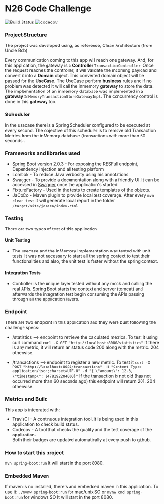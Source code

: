 # N26 Code Challenge

[![Build Status](https://travis-ci.org/arturbdr/code-challenge.svg?branch=master)](https://travis-ci.org/arturbdr/code-challenge)
[![codecov](https://codecov.io/gh/arturbdr/code-challenge/branch/master/graph/badge.svg)](https://codecov.io/gh/arturbdr/code-challenge)

### Project Structure
The project was developed using, as reference, Clean Architecture (from Uncle Bob)

Every communication coming to this app will reach one gateway. And, for this application, the gateway is a **Controller** ``TransactionController``.
Once the request reaches the controller, it will validate the incoming payload and convert it into a **Domain** object.
This converted domain object will be passed for the **UseCase**. The UseCase perform **business** rules and if no problem was detected it will call the inmemory **gateway** to store the data.
The implementation of an inmemory database was implemented in a **gateway** ``InMemoryTransactionStoreGatewayImpl``.
The concurrency control is done in this **gateway** too.

### Scheduler
In the usecase there is a Spring Scheduler configured to be executed at every second. The objective of this scheduler is to
remove old Transaction Metrics from the inMemory database (transactions with more than 60 seconds).
    
### Frameworks and libraries used
- Spring Boot version 2.0.3 - For exposing the RESFull endpoint, Dependency Injection and all testing platform
- Lombok - To reduce Java verbosity using his annotations
- Swagger - To provide a documentation along with a friendly UI. It can be accessed in [Swagger](http://localhost:8080/swagger-ui.html) once the application's started
- FixtureFactory - Used in the tests to create templates of the objects.
- JaCoCo - Maven plugin to provide local test coverage. After every ``mvn clean test`` it will generate local report in the folder ``/target/site/jacoco/index.html``   

### Testing
There are two types of test of this application 
#### Unit Testing
- The usecase and the inMemory implementation was tested with unit tests.
It was not necessary to start all the spring context to test their functionalities and also, the unit test is faster without the spring context.
 
#### Integration Tests
- Controller is the unique layer tested without any mock and calling the real APIs. Spring Boot starts the context and server (tomcat) 
and afterwards the integration test begin consuming the APIs passing through all the application layers.

### Endpoint
There are two endpoint in this application and they were built following the challenge specs:
- /statistics --> endpoint to retrieve the calculated metrics. To test it using curl command ``curl -X GET "http://localhost:8080/statistics"``
If there is any metric, it will return an status code 200 along with the metric. 204 otherwise.

- /transactions --> endpoint to register a new metric. To test it ``curl -X POST "http://localhost:8080/transactions" -H "Content-Type: application/json;charset=UTF-8" -d "{ \"amount\": 12.3, \"timestamp\": 1478192204000}"``
If the transaction is not old (has not occurred more than 60 seconds ago) this endpoint will return 201. 204 otherwise.

### Metrics and Build
This app is integrated with:
- TravisCI - A continuous integration tool. It is being used in this application to check build status.<br/>
- Codecov - A tool that checks the quality and the test coverage of the application.<br/>
Both their badges are updated automatically at every push to github.

### How to start this project
``mvn spring-boot:run``
It will start in the port 8080. 

### Embedded Maven
If maven is no installed, there's and embedded maven in this application. To use it: ``./mvnw spring-boot:run`` for mac/unix SO or ``mvnw.cmd spring-boot:run`` for windows SO
It will start in the port 8080.